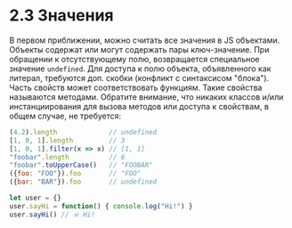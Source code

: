 # 2.3 Значения

В первом приближении, можно считать все значения в JS объектами. Объекты содержат или могут содержать пары ключ-значение.
При обращении к отсутствующему полю, возвращается специальное значение `undefined`. Для доступа к полю
объекта, объявленного как литерал, требуются доп. скобки (конфликт с синтаксисом "блока").
Часть свойств может соответствовать функциям. Такие свойства называются методами.
Обратите внимание, что никаких классов и/или инстанциирования для вызова
методов или доступа к свойствам, в общем случае, не требуется:

```js
(4.2).length             // undefined
[1, 0, 1].length         // 3
[1, 0, 1].filter(x => x) // [1, 1]
"foobar".length          // 6
"foobar".toUpperCase()   // "FOOBAR"
({foo: "FOO"}).foo       // "FOO"
({bar: "BAR"}).foo       // undefined

let user = {}
user.sayHi = function() { console.log("Hi!") }
user.sayHi() // ☠ Hi!
```

